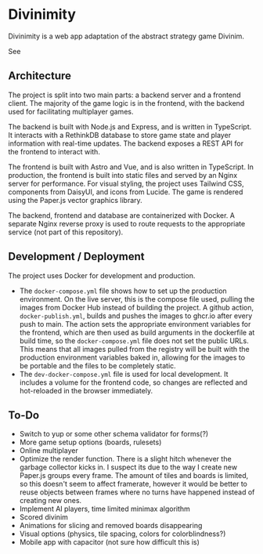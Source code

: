 # Divinimity

Divinimity is a web app adaptation of the abstract strategy game Divinim.

See

## Architecture

The project is split into two main parts: a backend server and a frontend
client. The majority of the game logic is in the frontend, with the backend
used for facilitating multiplayer games.

The backend is built with Node.js and Express, and is written in TypeScript. It
interacts with a RethinkDB database to store game state and player information
with real-time updates. The backend exposes a REST API for the frontend to
interact with.

The frontend is built with Astro and Vue, and is also written in TypeScript. In
production, the frontend is built into static files and served by an Nginx
server for performance. For visual styling, the project uses Tailwind CSS,
components from DaisyUI, and icons from Lucide. The game is rendered using the
Paper.js vector graphics library.

The backend, frontend and database are containerized with Docker. A separate
Nginx reverse proxy is used to route requests to the appropriate service (not
part of this repository).

## Development / Deployment

The project uses Docker for development and production.

- The `docker-compose.yml` file shows how to set up the production environment.
  On the live server, this is the compose file used, pulling the images from
  Docker Hub instead of building the project. A github action,
  `docker-publish.yml`, builds and pushes the images to ghcr.io after every push
  to main. The action sets the appropriate environment variables for the
  frontend, which are then used as build arguments in the dockerfile at build
  time, so the `docker-compose.yml` file does not set the public URLs. This
  means that all images pulled from the registry will be built with the
  production environment variables baked in, allowing for the images to be
  portable and the files to be completely static.
- The `dev-docker-compose.yml` file is used for local development. It includes a
  volume for the frontend code, so changes are reflected and hot-reloaded in the
  browser immediately.

## To-Do

- Switch to yup or some other schema validator for forms(?)
- More game setup options (boards, rulesets)
- Online multiplayer
- Optimize the render function. There is a slight hitch whenever the garbage
  collector kicks in. I suspect its due to the way I create new Paper.js groups
  every frame. The amount of tiles and boards is limited, so this doesn't seem
  to affect framerate, however it would be better to reuse objects between
  frames where no turns have happened instead of creating new ones.
- Implement AI players, time limited minimax algorithm
- Scored divinim
- Animations for slicing and removed boards disappearing
- Visual options (physics, tile spacing, colors for colorblindness?)
- Mobile app with capacitor (not sure how difficult this is)
